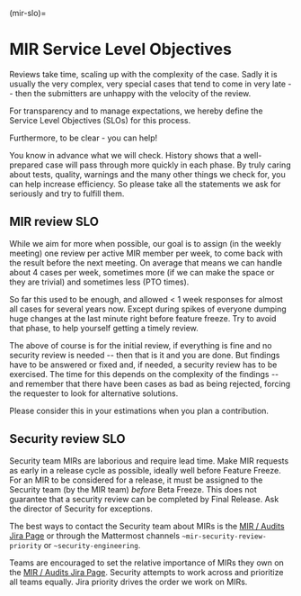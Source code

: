 (mir-slo)=
# MIR Service Level Objectives

Reviews take time, scaling up with the complexity of the case. Sadly it is
usually the very complex, very special cases that tend to come in very late --
then the submitters are unhappy with the velocity of the review.

For transparency and to manage expectations, we hereby define the Service Level
Objectives (SLOs) for this process.

Furthermore, to be clear - you can help!

You know in advance what we will check. History shows that a well-prepared case
will pass through more quickly in each phase. By truly caring about tests,
quality, warnings and the many other things we check for, you can help increase
efficiency. So please take all the statements we ask for seriously and try to
fulfill them.

## MIR review SLO

While we aim for more when possible, our goal is to assign (in the weekly meeting)
one review per active MIR member per week, to come back with the result before
the next meeting. On average that means we can handle about 4 cases per week,
sometimes more (if we can make the space or they are trivial) and sometimes
less (PTO times).

So far this used to be enough, and allowed < 1 week responses for almost
all cases for several years now. Except during spikes of everyone dumping huge
changes at the last minute right before feature freeze. Try to avoid that phase,
to help yourself getting a timely review.

The above of course is for the initial review, if everything is fine and no
security review is needed -- then that is it and you are done. But findings
have to be answered or fixed and, if needed, a security review has to be
exercised. The time for this depends on the complexity of the findings -- and
remember that there have been cases as bad as being rejected, forcing the
requester to look for alternative solutions.

Please consider this in your estimations when you plan a contribution.

## Security review SLO

Security team MIRs are laborious and require lead time. Make MIR requests as
early in a release cycle as possible, ideally well before Feature Freeze. For
an MIR to be considered for a release, it must be assigned to the Security
team (by the MIR team) *before* Beta Freeze. This does not guarantee that a
security review can be completed by Final Release. Ask the director of
Security for exceptions.

The best ways to contact the Security team about MIRs is the
[MIR / Audits Jira Page](https://warthogs.atlassian.net/jira/software/c/projects/SEC/boards/594)
or through the Mattermost channels `~mir-security-review-priority` or `~security-engineering`.

Teams are encouraged to set the relative importance of MIRs they own on the
[MIR / Audits Jira Page](https://warthogs.atlassian.net/jira/software/c/projects/SEC/boards/594).
Security attempts to work across and prioritize all teams equally.
Jira priority drives the order we work on MIRs.

